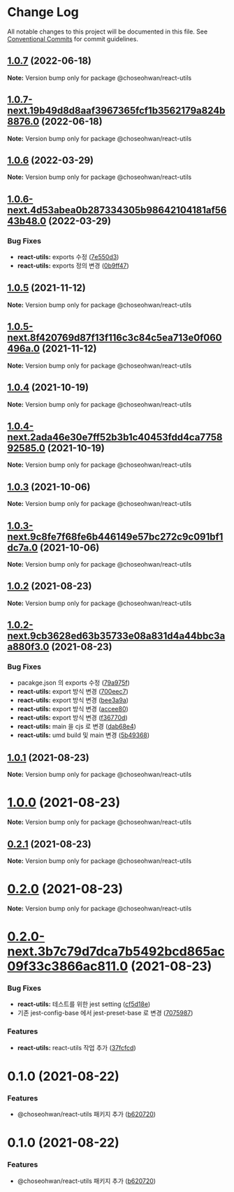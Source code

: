 # Change Log

All notable changes to this project will be documented in this file.
See [Conventional Commits](https://conventionalcommits.org) for commit guidelines.

## [1.0.7](https://github.com/ChoSeoHwan/library/compare/@choseohwan/react-utils@1.0.7-next.19b49d8d8aaf3967365fcf1b3562179a824b8876.0...@choseohwan/react-utils@1.0.7) (2022-06-18)

**Note:** Version bump only for package @choseohwan/react-utils





## [1.0.7-next.19b49d8d8aaf3967365fcf1b3562179a824b8876.0](https://github.com/ChoSeoHwan/library/compare/@choseohwan/react-utils@1.0.6...@choseohwan/react-utils@1.0.7-next.19b49d8d8aaf3967365fcf1b3562179a824b8876.0) (2022-06-18)

**Note:** Version bump only for package @choseohwan/react-utils





## [1.0.6](https://github.com/ChoSeoHwan/library/compare/@choseohwan/react-utils@1.0.6-next.4d53abea0b287334305b98642104181af5643b48.0...@choseohwan/react-utils@1.0.6) (2022-03-29)

**Note:** Version bump only for package @choseohwan/react-utils





## [1.0.6-next.4d53abea0b287334305b98642104181af5643b48.0](https://github.com/ChoSeoHwan/library/compare/@choseohwan/react-utils@1.0.5...@choseohwan/react-utils@1.0.6-next.4d53abea0b287334305b98642104181af5643b48.0) (2022-03-29)


### Bug Fixes

* **react-utils:** exports 수정 ([7e550d3](https://github.com/ChoSeoHwan/library/commit/7e550d3be1222ee4a6aa01bcdba804eb18c12542))
* **react-utils:** exports 정의 변경 ([0b9ff47](https://github.com/ChoSeoHwan/library/commit/0b9ff47a774da771da7f22d6264c0e8093559b59))





## [1.0.5](https://github.com/ChoSeoHwan/library/compare/@choseohwan/react-utils@1.0.5-next.8f420769d87f13f116c3c84c5ea713e0f060496a.0...@choseohwan/react-utils@1.0.5) (2021-11-12)

**Note:** Version bump only for package @choseohwan/react-utils





## [1.0.5-next.8f420769d87f13f116c3c84c5ea713e0f060496a.0](https://github.com/ChoSeoHwan/library/compare/@choseohwan/react-utils@1.0.4...@choseohwan/react-utils@1.0.5-next.8f420769d87f13f116c3c84c5ea713e0f060496a.0) (2021-11-12)

**Note:** Version bump only for package @choseohwan/react-utils





## [1.0.4](https://github.com/ChoSeoHwan/library/compare/@choseohwan/react-utils@1.0.4-next.2ada46e30e7ff52b3b1c40453fdd4ca775892585.0...@choseohwan/react-utils@1.0.4) (2021-10-19)

**Note:** Version bump only for package @choseohwan/react-utils





## [1.0.4-next.2ada46e30e7ff52b3b1c40453fdd4ca775892585.0](https://github.com/ChoSeoHwan/library/compare/@choseohwan/react-utils@1.0.3...@choseohwan/react-utils@1.0.4-next.2ada46e30e7ff52b3b1c40453fdd4ca775892585.0) (2021-10-19)

**Note:** Version bump only for package @choseohwan/react-utils





## [1.0.3](https://github.com/ChoSeoHwan/library/compare/@choseohwan/react-utils@1.0.3-next.9c8fe7f68fe6b446149e57bc272c9c091bf1dc7a.0...@choseohwan/react-utils@1.0.3) (2021-10-06)

**Note:** Version bump only for package @choseohwan/react-utils





## [1.0.3-next.9c8fe7f68fe6b446149e57bc272c9c091bf1dc7a.0](https://github.com/ChoSeoHwan/library/compare/@choseohwan/react-utils@1.0.2...@choseohwan/react-utils@1.0.3-next.9c8fe7f68fe6b446149e57bc272c9c091bf1dc7a.0) (2021-10-06)

**Note:** Version bump only for package @choseohwan/react-utils





## [1.0.2](https://github.com/ChoSeoHwan/library/compare/@choseohwan/react-utils@1.0.2-next.9cb3628ed63b35733e08a831d4a44bbc3aa880f3.0...@choseohwan/react-utils@1.0.2) (2021-08-23)

**Note:** Version bump only for package @choseohwan/react-utils





## [1.0.2-next.9cb3628ed63b35733e08a831d4a44bbc3aa880f3.0](https://github.com/ChoSeoHwan/library/compare/@choseohwan/react-utils@1.0.1...@choseohwan/react-utils@1.0.2-next.9cb3628ed63b35733e08a831d4a44bbc3aa880f3.0) (2021-08-23)


### Bug Fixes

* pacakge.json 의 exports 수정 ([79a975f](https://github.com/ChoSeoHwan/library/commit/79a975fb8976caa25fe1c57d35ae46512d9090c1))
* **react-utils:** export 방식 변경 ([700eec7](https://github.com/ChoSeoHwan/library/commit/700eec7255df39475330654eac18ce0a736fa229))
* **react-utils:** export 방식 변경 ([bee3a9a](https://github.com/ChoSeoHwan/library/commit/bee3a9af7cada87795ff8017dcfa6661a7bc534c))
* **react-utils:** export 방식 변경 ([accee80](https://github.com/ChoSeoHwan/library/commit/accee8020064b3cf5ddede542d79f56d48a9c842))
* **react-utils:** export 방식 변경 ([f36770d](https://github.com/ChoSeoHwan/library/commit/f36770de900516463c59c93acf3abe232da1e12e))
* **react-utils:** main 을 cjs 로 변경 ([dab68e4](https://github.com/ChoSeoHwan/library/commit/dab68e4ed3dcf11560ebea3255adcf047ae6297d))
* **react-utils:** umd build 및 main 변경 ([5b49368](https://github.com/ChoSeoHwan/library/commit/5b4936868102db53bbe6db2229f75df7a5d84c75))





## [1.0.1](https://github.com/ChoSeoHwan/library/compare/@choseohwan/react-utils@1.0.0...@choseohwan/react-utils@1.0.1) (2021-08-23)

**Note:** Version bump only for package @choseohwan/react-utils





# [1.0.0](https://github.com/ChoSeoHwan/library/compare/@choseohwan/react-utils@0.2.1...@choseohwan/react-utils@1.0.0) (2021-08-23)

**Note:** Version bump only for package @choseohwan/react-utils





## [0.2.1](https://github.com/ChoSeoHwan/library/compare/@choseohwan/react-utils@0.2.0...@choseohwan/react-utils@0.2.1) (2021-08-23)

**Note:** Version bump only for package @choseohwan/react-utils





# [0.2.0](https://github.com/ChoSeoHwan/library/compare/@choseohwan/react-utils@0.2.0-next.3b7c79d7dca7b5492bcd865ac09f33c3866ac811.0...@choseohwan/react-utils@0.2.0) (2021-08-23)

**Note:** Version bump only for package @choseohwan/react-utils





# [0.2.0-next.3b7c79d7dca7b5492bcd865ac09f33c3866ac811.0](https://github.com/ChoSeoHwan/library/compare/@choseohwan/react-utils@0.1.0...@choseohwan/react-utils@0.2.0-next.3b7c79d7dca7b5492bcd865ac09f33c3866ac811.0) (2021-08-23)


### Bug Fixes

* **react-utils:** 테스트를 위한 jest setting ([cf5d18e](https://github.com/ChoSeoHwan/library/commit/cf5d18e59e515e7b7b655dc6a02b1de7f6b3dc88))
* 기존 jest-config-base 에서 jest-preset-base 로 변경 ([7075987](https://github.com/ChoSeoHwan/library/commit/707598796c03b85c58a19e9eb0d7db56a3f89eb0))


### Features

* **react-utils:** react-utils 작업 추가 ([37fcfcd](https://github.com/ChoSeoHwan/library/commit/37fcfcd4a0c6171ddba7b1d824bbdb000ba8a1f0))





# 0.1.0 (2021-08-22)


### Features

* @choseohwan/react-utils 패키지 추가 ([b620720](https://github.com/ChoSeoHwan/library/commit/b620720687c84f9dbc50b245b0f51f5d50afd257))





# 0.1.0 (2021-08-22)


### Features

* @choseohwan/react-utils 패키지 추가 ([b620720](https://github.com/ChoSeoHwan/library/commit/b620720687c84f9dbc50b245b0f51f5d50afd257))
